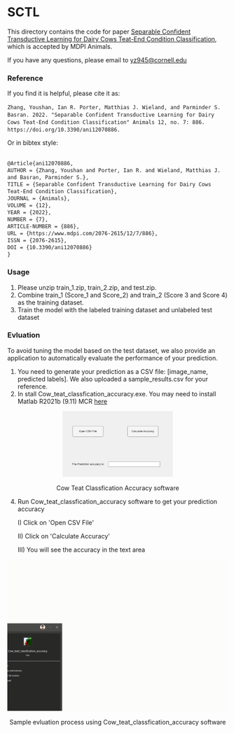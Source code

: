 # SCTL

This directory contains the code for paper [Separable Confident Transductive Learning for Dairy Cows Teat-End Condition Classification](https://www.mdpi.com/2076-2615/12/7/886), which is accepted by MDPI Animals.


If you have any questions, please email to yz945@cornell.edu
### Reference

If you find it is helpful, please cite it as:

`
Zhang, Youshan, Ian R. Porter, Matthias J. Wieland, and Parminder S. Basran. 2022. "Separable Confident Transductive Learning for Dairy Cows Teat-End Condition Classification" Animals 12, no. 7: 886. https://doi.org/10.3390/ani12070886.
`


Or in bibtex style:

```

@Article{ani12070886,
AUTHOR = {Zhang, Youshan and Porter, Ian R. and Wieland, Matthias J. and Basran, Parminder S.},
TITLE = {Separable Confident Transductive Learning for Dairy Cows Teat-End Condition Classification},
JOURNAL = {Animals},
VOLUME = {12},
YEAR = {2022},
NUMBER = {7},
ARTICLE-NUMBER = {886},
URL = {https://www.mdpi.com/2076-2615/12/7/886},
ISSN = {2076-2615},
DOI = {10.3390/ani12070886}
}

```

### Usage
1. Please unzip train_1.zip, train_2.zip, and test.zip. 
2. Combine train_1 (Score_1 and Score_2) and train_2 (Score 3 and Score 4) as the training dataset.
3. Train the model with the labeled training dataset and unlabeled test dataset

### Evluation
To avoid tuning the model based on the test dataset, we also provide an application to automatically evaluate the performance of your prediction.

1. You need to generate your prediction as a CSV file: [image_name, predicted labels]. We also uploaded a sample_results.csv for your reference.
2. In stall Cow_teat_classfication_accuracy.exe. You may need to install Matlab R2021b (9.11) MCR [here](https://www.mathworks.com/products/compiler/matlab-runtime.html)


<p align="center">
  <img src="./assts/App.png" width="50%"> 
</p>
<p align="center">Cow Teat Classfication Accuracy software</p>

4. Run Cow_teat_classfication_accuracy software to get your prediction accuracy

   I) Click on 'Open CSV File' 
   
   II) Click on 'Calculate Accuracy'
   
   III) You will see the accuracy in the text area


![UFSKFE_GH060066 results](./assts/cow_prediction_video.gif)
<p align="center">Sample evluation process using Cow_teat_classfication_accuracy software </p>


